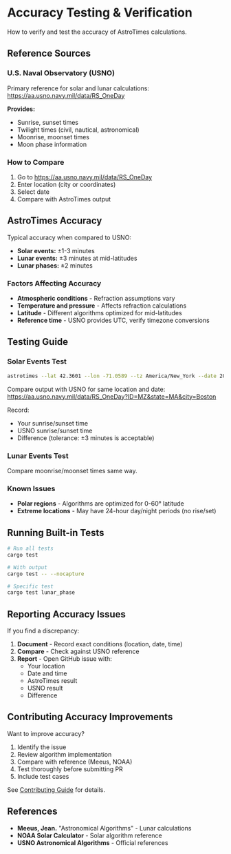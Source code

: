 # Accuracy Testing & Verification

How to verify and test the accuracy of AstroTimes calculations.

## Reference Sources

### U.S. Naval Observatory (USNO)

Primary reference for solar and lunar calculations:
https://aa.usno.navy.mil/data/RS_OneDay

**Provides:**
- Sunrise, sunset times
- Twilight times (civil, nautical, astronomical)
- Moonrise, moonset times
- Moon phase information

### How to Compare

1. Go to https://aa.usno.navy.mil/data/RS_OneDay
2. Enter location (city or coordinates)
3. Select date
4. Compare with AstroTimes output

## AstroTimes Accuracy

Typical accuracy when compared to USNO:
- **Solar events:** ±1-3 minutes
- **Lunar events:** ±3 minutes at mid-latitudes
- **Lunar phases:** ±2 minutes

### Factors Affecting Accuracy

- **Atmospheric conditions** - Refraction assumptions vary
- **Temperature and pressure** - Affects refraction calculations
- **Latitude** - Different algorithms optimized for mid-latitudes
- **Reference time** - USNO provides UTC, verify timezone conversions

## Testing Guide

### Solar Events Test

```bash
astrotimes --lat 42.3601 --lon -71.0589 --tz America/New_York --date 2025-10-22 --no-prompt
```

Compare output with USNO for same location and date:
https://aa.usno.navy.mil/data/RS_OneDay?ID=MZ&state=MA&city=Boston

Record:
- Your sunrise/sunset time
- USNO sunrise/sunset time
- Difference (tolerance: ±3 minutes is acceptable)

### Lunar Events Test

Compare moonrise/moonset times same way.

### Known Issues

- **Polar regions** - Algorithms are optimized for 0-60° latitude
- **Extreme locations** - May have 24-hour day/night periods (no rise/set)

## Running Built-in Tests

```bash
# Run all tests
cargo test

# With output
cargo test -- --nocapture

# Specific test
cargo test lunar_phase
```

## Reporting Accuracy Issues

If you find a discrepancy:

1. **Document** - Record exact conditions (location, date, time)
2. **Compare** - Check against USNO reference
3. **Report** - Open GitHub issue with:
   - Your location
   - Date and time
   - AstroTimes result
   - USNO result
   - Difference

## Contributing Accuracy Improvements

Want to improve accuracy?

1. Identify the issue
2. Review algorithm implementation
3. Compare with reference (Meeus, NOAA)
4. Test thoroughly before submitting PR
5. Include test cases

See [Contributing Guide](../../CONTRIBUTING.md) for details.

## References

- **Meeus, Jean.** "Astronomical Algorithms" - Lunar calculations
- **NOAA Solar Calculator** - Solar algorithm reference
- **USNO Astronomical Algorithms** - Official references
